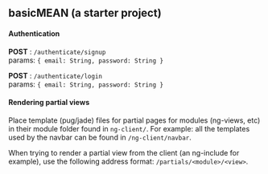 basicMEAN (a starter project)
---

#### Authentication
**POST** : `/authenticate/signup`  
params: `{ email: String, password: String }`
  
**POST** : `/authenticate/login`  
params: `{ email: String, password: String }`  
  
#### Rendering partial views
Place template (pug/jade) files for partial pages for modules (ng-views, etc)
in their module folder found in `ng-client/`. For example: all the templates used by the navbar
can be found in `/ng-client/navbar`.

When trying to render a partial view from the client (an ng-include for example), 
use the following address format: `/partials/<module>/<view>`. 